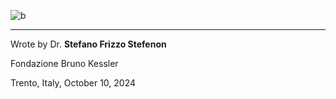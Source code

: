 
![b](https://github.com/user-attachments/assets/3778928c-32eb-4061-8e42-22ef567fcac0)

---

Wrote by Dr. **Stefano Frizzo Stefenon**

Fondazione Bruno Kessler

Trento, Italy, October 10, 2024
